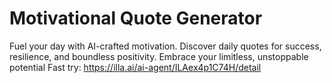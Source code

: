 # Motivational Quote Generator
Fuel your day with AI-crafted motivation. Discover daily quotes for success, resilience, and boundless positivity. Embrace your limitless, unstoppable potential
Fast try: https://illa.ai/ai-agent/ILAex4p1C74H/detail
